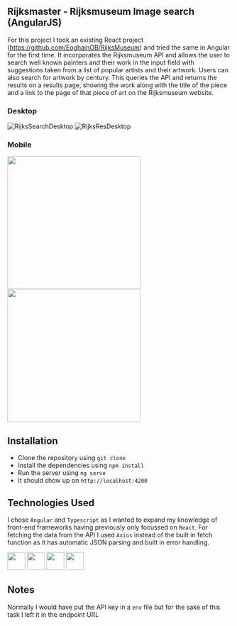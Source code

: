 ## Rijksmaster - Rijksmuseum Image search (AngularJS)

For this project I took an existing React project (https://github.com/EoghainOB/RijksMuseum) and tried the same in Angular for the first time. It incorporates the Rijksmuseum API and allows the user to search well known painters and their work in the input field with suggestions taken from a list of popular artists and their artwork. Users can also search for artwork by century. This queries the API and returns the results on a results page, showing the work along with the title of the piece and a link to the page of that piece of art on the Rijksmuseum website.

### Desktop
![RijksSearchDesktop](https://github.com/EoghainOB/RijksMaster_Angular/assets/110406695/3c78c34c-375d-44e0-baa1-c4651db76bcb)
![RijksResDesktop](https://github.com/EoghainOB/RijksMaster_Angular/assets/110406695/0f90c186-84d5-4159-8102-02e660615358)

### Mobile
<img width="300" src="https://github.com/EoghainOB/RijksMaster_Angular/assets/110406695/a525f62d-0e4a-4a75-a8b1-2a90802e05ab">
<img width="300" src="https://github.com/EoghainOB/RijksMaster_Angular/assets/110406695/b53f7801-841c-4ba4-9498-b02de3e50c7c">

## Installation
- Clone the repository using `git clone`
- Install the dependencies using `npm install`
- Run the server using `ng serve`
- It should show up on `http://localhost:4200`

## Technologies Used
I chose `Angular` and `Typescript` as I wanted to expand my knowledge of front-end frameworks having previously only focussed on `React`. For fetching the data from the API I used `Axios` instead of the built in fetch function as it has automatic JSON parsing and built in error handling.

<div>
    <img height=40 src="https://cdn.jsdelivr.net/gh/devicons/devicon/icons/javascript/javascript-original.svg"/>
    <img height=40 src="https://cdn.jsdelivr.net/gh/devicons/devicon/icons/typescript/typescript-original.svg"/>
    <img height=40 src="https://cdn.jsdelivr.net/gh/devicons/devicon/icons/nodejs/nodejs-original.svg" />
    <img height=40 src="https://cdn.jsdelivr.net/gh/devicons/devicon/icons/angularjs/angularjs-original.svg" />
</div>

## Notes
Normally I would have put the API key in a `env` file but for the sake of this task I left it in the endpoint URL
